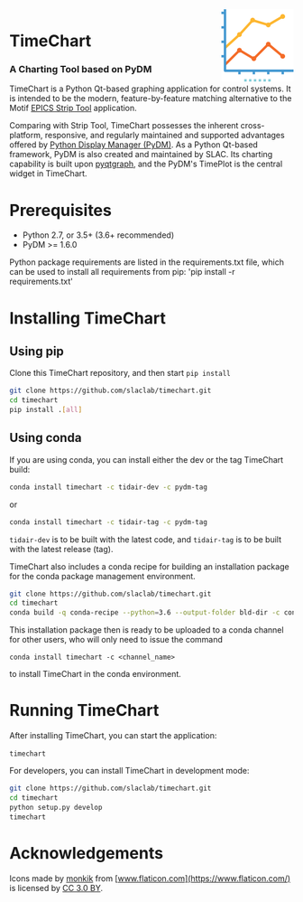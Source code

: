 <img src="timechart_launcher/icons/charts_128.png" width="128" height="128" align="right"/>
  <h1>TimeChart</h1>
  <h3>A Charting Tool based on PyDM</h3>
</p>

TimeChart is a Python Qt-based graphing application for control systems.
It is intended to be the modern, feature-by-feature matching alternative
to the Motif [EPICS Strip Tool](https://epics.anl.gov/extensions/StripTool/ "EPICS Strip Tool") application.

Comparing with Strip Tool, TimeChart possesses the inherent cross-platform,
responsive, and regularly maintained and supported advantages offered by
[Python Display Manager (PyDM)](https://github.com/slaclab/pydm "PyDM").
As a Python Qt-based framework, PyDM is also created and maintained by SLAC.
Its charting capability is built upon [pyqtgraph](http://pyqtgraph.org/ "PyQtGraph"),
and the PyDM's TimePlot is the central widget in TimeChart.

# Prerequisites
* Python 2.7, or 3.5+ (3.6+ recommended)
* PyDM >= 1.6.0

Python package requirements are listed in the requirements.txt file, which can
be used to install all requirements from pip: 'pip install -r requirements.txt'

# Installing TimeChart
## Using pip
Clone this TimeChart repository, and then start ```pip install```

```sh
git clone https://github.com/slaclab/timechart.git
cd timechart
pip install .[all]
```

## Using conda

If you are using conda, you can install either the dev or the tag TimeChart build:

```sh
conda install timechart -c tidair-dev -c pydm-tag
```

or

```sh
conda install timechart -c tidair-tag -c pydm-tag
```

`tidair-dev` is to be built with the latest code, and `tidair-tag` is to be built with the latest release (tag).

TimeChart also includes a conda recipe for building an installation package for the conda package management environment.

```sh
git clone https://github.com/slaclab/timechart.git
cd timechart
conda build -q conda-recipe --python=3.6 --output-folder bld-dir -c conda-forge -c pydm-tag -c conda-forge
```

This installation package then is ready to be uploaded to a conda channel for other users, who will only need to issue the command
```
conda install timechart -c <channel_name>
```
to install TimeChart in the conda environment.

# Running TimeChart
After installing TimeChart, you can start the application:

```timechart```

For developers, you can install TimeChart in development mode:

```sh
git clone https://github.com/slaclab/timechart.git
cd timechart
python setup.py develop
timechart
```

# Acknowledgements

Icons made by [monkik](https://www.flaticon.com/authors/monkik) from [www.flaticon.com](https://www.flaticon.com/) is licensed by [CC 3.0 BY](http://creativecommons.org/licenses/by/3.0/).
